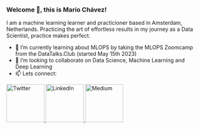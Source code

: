 ### Welcome 👋, this is Mario Chávez! 

I am a machine learning learner and practicioner based in Amsterdam, Netherlands.
Practicing the art of effortless results in my journey as a Data Scientist, practice makes perfect.
- 🌱 I’m currently learning about MLOPS by taking the MLOPS Zoomcamp from the DataTalks.Club (started May 15th 2023)
- 👯 I’m looking to collaborate on Data Science, Machine Learning and Deep Learning
- 📫 Lets connect:

<a href="https://twitter.com/mariodchavez7">
  <img src="mariodchavezl/images/twitter.svg" alt="Twitter" width="100" height="100">
</a>
<a href="https://www.linkedin.com/in/mariodchavez/">
  <img src="mariodchavezl/images/linkedIn.svg" alt="LinkedIn" width="100" height="100">
</a>
<a href="https://medium.com/@mariodchavezl">
  <img src="mariodchavezl/images/medium.svg" alt="Medium" width="100" height="100">
</a>

